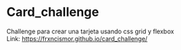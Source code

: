 # Card_challenge
Challenge para crear una tarjeta usando css grid y flexbox   
Link: https://frxncismor.github.io/card_challenge/
